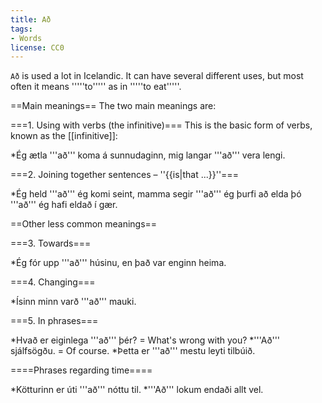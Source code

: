 ```yaml
---
title: Að
tags:
- Words
license: CC0
---
```


`Að` is used a lot in Icelandic. It can have several different uses, but most often it means '''''to''''' as in '''''to eat'''''.

==Main meanings==
The two main meanings are:

===1. Using with verbs (the infinitive)===
This is the basic form of verbs, known as the [[infinitive]]:

*Ég ætla '''að''' koma á sunnudaginn, mig langar '''að''' vera lengi.

===2. Joining together sentences – ''{{is|that ...}}''===

*Ég held '''að''' ég komi seint, mamma segir '''að''' ég þurfi að elda þó '''að''' ég hafi eldað í gær.

==Other less common meanings==

===3. Towards===

*Ég fór upp '''að''' húsinu, en það var enginn heima.

===4. Changing===

*Ísinn minn varð '''að''' mauki.

===5. In phrases===

*Hvað er eiginlega '''að''' þér? = What's wrong with you?
*'''Að''' sjálfsögðu. = Of course.
*Þetta er '''að''' mestu leyti tilbúið.

====Phrases regarding time====

*Kötturinn er úti '''að''' nóttu til.
*'''Að''' lokum endaði allt vel.
